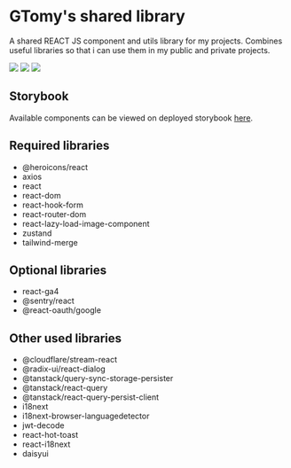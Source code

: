 # GTomy's shared library

A shared REACT JS component and utils library for my projects.
Combines useful libraries so that i can use them in my public and private projects.

[![][npm-version]][npm-url] [![][gitlab-last-release]][npm-url] [![][npm-downloads]][npm-url]

## Storybook

Available components can be viewed on deployed storybook [here](https://storybook.gtomy.net).

## Required libraries
* @heroicons/react
* axios
* react
* react-dom
* react-hook-form
* react-router-dom
* react-lazy-load-image-component
* zustand
* tailwind-merge

## Optional libraries
* react-ga4
* @sentry/react
* @react-oauth/google

## Other used libraries
* @cloudflare/stream-react
* @radix-ui/react-dialog
* @tanstack/query-sync-storage-persister
* @tanstack/react-query
* @tanstack/react-query-persist-client
* i18next
* i18next-browser-languagedetector
* jwt-decode
* react-hot-toast
* react-i18next
* daisyui

[npm-version]: https://badgen.net/npm/v/gtomy-lib?label=version&color=green
[npm-downloads]: https://badgen.net/npm/dt/gtomy-lib
[npm-url]: https://www.npmjs.com/package/gtomy-lib
[gitlab-last-release]: https://badgen.net/gitlab/last-commit/gtomy/gtomy-lib/master?label=last%20release
